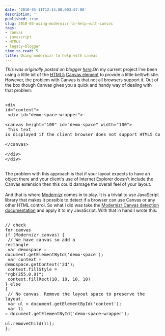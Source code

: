 ```yaml
---
date: '2010-05-11T12:14:00.003-07:00'
description: ''
published: true
slug: 2010-05-using-modernizr-to-help-with-canvas
tags:
- canvas
- javascript
- HTML5
- legacy-blogger
time_to_read: 5
title: Using modernizr to help with canvas
---
```


*This was originally posted on blogger [here](https://pydanny.blogspot.com/2010/05/using-modernizr-to-help-with-canvas.html)*.On my current project I've been using a little bit of the <a href="http://en.wikipedia.org/wiki/HTML5">HTML5</a>&nbsp;<a href="http://en.wikipedia.org/wiki/Canvas_element">Canvas element</a> to provide a little bell/whistle. However, the problem with Canvas is that not all browsers support it. Out of the box though Canvas gives you a quick and handy way of dealing with that problem:<br /><br /><pre class="prettyprint lang-html">&lt;div id="content"&gt;<br />    &lt;div id="demo-space-wrapper"&gt;<br />        &lt;canvas height="100" id="demo-space" width="100"&gt;<br />            This text is displayed if the client browser does not support HTML5 Canvas.<br />        &lt;/canvas&gt;<br />    &lt;/div&gt;<br />&lt;/div&gt;<br /></pre><br />The problem with this approach is that if your layout expects to have an object there and your client's use of Internet Explorer doesn't include the Canvas extension then this could damage the overall feel of your layout.<br /><br />And that is where <a href="http://www.modernizr.com/">Modernizr</a> comes in to play. It is a trivial to use JavaScript library that makes it possible to detect if a browser can use Canvas or any other HTML control. So what I did was take the <a href="http://www.modernizr.com/docs/#canvas">Modernizr Canvas detection documentation</a> and apply it to my JavaScript. With that in hand I wrote this:<br /><br /><pre class="prettyprint lang-js">// check for canvas<br />if (Modernizr.canvas) {<br />    // We have canvas so add a rectangle<br />    var demospace = document.getElementById('demo-space');<br />    var context = demospace.getContext('2d');<br />    context.fillStyle = "rgb(255,0,0)";<br />    context.fillRect(10, 10, 10, 10)            <br />} else {<br />    // No canvas. Remove the layout space to preserve the layout.<br />    var ul = document.getElementById('content');<br />    var li = document.getElementById('demo-space-wrapper');<br />    ul.removeChild(li);<br />};<br /></pre>